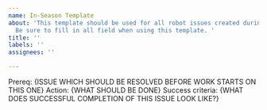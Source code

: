 ```yaml
---
name: In-Season Template
about: 'This template should be used for all robot issues created during the season.
  Be sure to fill in all field when using this template. '
title: ''
labels: ''
assignees: ''

---
```


Prereq: {ISSUE WHICH SHOULD BE RESOLVED BEFORE WORK STARTS ON THIS ONE}
Action: {WHAT SHOULD BE DONE}
Success criteria: {WHAT DOES SUCCESSFUL COMPLETION OF THIS ISSUE LOOK LIKE?}

